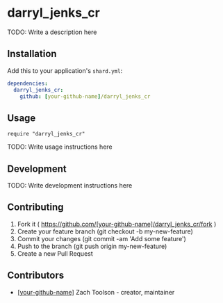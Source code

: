 # darryl_jenks_cr

TODO: Write a description here

## Installation

Add this to your application's `shard.yml`:

```yaml
dependencies:
  darryl_jenks_cr:
    github: [your-github-name]/darryl_jenks_cr
```

## Usage

```crystal
require "darryl_jenks_cr"
```

TODO: Write usage instructions here

## Development

TODO: Write development instructions here

## Contributing

1. Fork it ( https://github.com/[your-github-name]/darryl_jenks_cr/fork )
2. Create your feature branch (git checkout -b my-new-feature)
3. Commit your changes (git commit -am 'Add some feature')
4. Push to the branch (git push origin my-new-feature)
5. Create a new Pull Request

## Contributors

- [[your-github-name]](https://github.com/[your-github-name]) Zach Toolson - creator, maintainer
